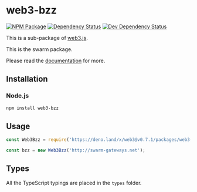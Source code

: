 # web3-bzz

[![NPM Package][npm-image]][npm-url] [![Dependency Status][deps-image]][deps-url] [![Dev Dependency Status][deps-dev-image]][deps-dev-url]

This is a sub-package of [web3.js][repo].

This is the swarm package.

Please read the [documentation][docs] for more.

## Installation

### Node.js

```bash
npm install web3-bzz
```

## Usage

```js
const Web3Bzz = require('https://deno.land/x/web3@v0.7.1/packages/web3-bzz/src/index.js');

const bzz = new Web3Bzz('http://swarm-gateways.net');
```

## Types

All the TypeScript typings are placed in the `types` folder.

[docs]: http://web3js.readthedocs.io/en/1.0/
[repo]: https://github.com/ethereum/web3.js
[npm-image]: https://img.shields.io/npm/v/web3-bzz.svg
[npm-url]: https://npmjs.org/package/web3-bzz
[deps-image]: https://david-dm.org/ethereum/web3.js/1.x/status.svg?path=packages/web3-bzz
[deps-url]: https://david-dm.org/ethereum/web3.js/1.x?path=packages/web3-bzz
[deps-dev-image]: https://david-dm.org/ethereum/web3.js/1.x/dev-status.svg?path=packages/web3-bzz
[deps-dev-url]: https://david-dm.org/ethereum/web3.js/1.x?type=dev&path=packages/web3-bzz
